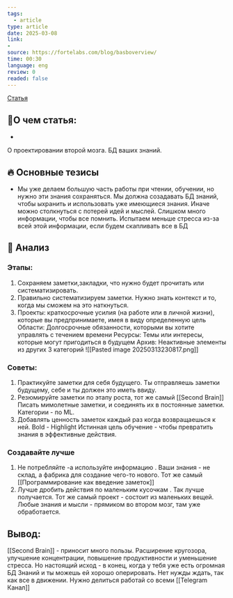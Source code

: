 ```yaml
---
tags:
  - article
type: article
date: 2025-03-08
link:
-
source: https://fortelabs.com/blog/basboverview/
time: 00:30
language: eng
review: 0
readed: false
---
```

[Статья](https://fortelabs.com/blog/basboverview/)

## 📝О чем статья:   
-
О проектировании второй мозга. БД ваших знаний.
## 🔥 Основные тезисы  
-  Мы уже делаем большую часть работы при чтении, обучении, но нужно эти знания сохраняться. Мы должна созадавать БД знаний, чтобы ыхранить и использовать уже имеющиеся знания. Иначе можно столкнуться с потерей идей и мыслей. Слишком много информации, чтобы все помнить. 
Испытаем меньше стресса из-за всей этой информации, если будем скапливать все в БД

## 🔎 Анализ  
### Этапы:
1) Сохраняем заметки,закладки, что нужно будет прочитать или систематизировать. 
2) Правильно систематизируем заметки. Нужно знать контекст и то, когда мы сможем на это наткнуться. 
3) Проекты: краткосрочные усилия (на работе или в личной жизни), которые вы предпринимаете, имея в виду определенную цель
Области: Долгосрочные обязанности, которыми вы хотите управлять с течением времени
Ресурсы: Темы или интересы, которые могут пригодиться в будущем
Архив: Неактивные элементы из других 3 категорий
![[Pasted image 20250313230817.png]]


### Советы:
1) Практикуйте заметки для себя будущего. Ты отправляешь заметки будущему, себе и ты должен это иметь ввиду. 
2) Резюмируйте заметки по этапу роста, тот же самый [[Second Brain]]
	Писать мимолетные заметки, и соединять их в постоянные заметки. Категории - по ML. 
3) Добавлять ценность заметок каждый раз когда возвращаешься к ней. Bold -  Highlight 
Истинная цель обучение - чтобы превратить знания в эффективные действия. 



### Создавайте лучше
1) Не потребляйте -а используйте информацию . Ваши знания - не склад, а фабрика для создание чего-то нового. Тот же самый [[Программирование  как введение заметок]]
2) Лучше дробить действия по маленьким кусочкам . Так лучше получается. 
   Тот же самый проект - состоит из маленьких вещей. Любые знания и мысли - прямиком во втором мозг, там уже обработается.


## Вывод:
[[Second Brain]] - приносит много пользы. Расширение кругозора, улучшение концентрации, повышение продуктивности и уменьшение стресса. 
Но настоящий исход - в конец, когда у тебя уже есть огромная БД Знаний и ты можешь ей хорошо оперировать.
Нет нужды ждать, так как все в движении.
Нужно делиться работай со всеми [[Telegram Канал]]
